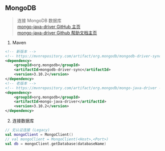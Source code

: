 ## MongoDB
> 连接 MongoDB 数据库  
> [mongo-java-driver GitHub 主页](https://github.com/mongodb/mongo-java-driver)  
> [mongo-java-driver Github 帮助文档主页](http://mongodb.github.io/mongo-java-driver/)
1. Maven
```xml
<!-- 新版本 -->
<!-- https://mvnrepository.com/artifact/org.mongodb/mongodb-driver-sync -->
<dependency>
    <groupId>org.mongodb</groupId>
    <artifactId>mongodb-driver-sync</artifactId>
    <version>3.10.2</version>
</dependency>
<!-- 老版本 -->
<!-- https://mvnrepository.com/artifact/org.mongodb/mongo-java-driver -->
<dependency>
    <groupId>org.mongodb</groupId>
    <artifactId>mongo-java-driver</artifactId>
    <version>3.10.2</version>
</dependency>
```
2. 连接数据库
```kotlin
// 无认证连接 (Legacy)
val mongoClient = MongoClient()
// val mongoClient = MongoClient(<Host>,<Port>)
val db = mongoClient.getDatabase(databaseName)
```